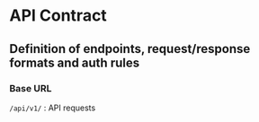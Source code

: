 # API Contract

## Definition of endpoints, request/response formats and auth rules


### Base URL

`/api/v1/` : API requests
